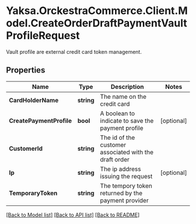 # Yaksa.OrckestraCommerce.Client.Model.CreateOrderDraftPaymentVaultProfileRequest
Vault profile are external credit card token management.

## Properties

Name | Type | Description | Notes
------------ | ------------- | ------------- | -------------
**CardHolderName** | **string** | The name on the credit card | 
**CreatePaymentProfile** | **bool** | A boolean to indicate to save the payment profile | [optional] 
**CustomerId** | **string** | The id of the customer associated with the draft order | 
**Ip** | **string** | The ip address issuing the request | [optional] 
**TemporaryToken** | **string** | The tempory token returned by the payment provider | 

[[Back to Model list]](../README.md#documentation-for-models) [[Back to API list]](../README.md#documentation-for-api-endpoints) [[Back to README]](../README.md)

